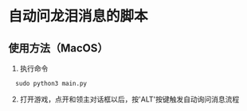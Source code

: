 # 自动问龙泪消息的脚本
## 使用方法（MacOS）
1. 执行命令
  ```
    sudo python3 main.py
  ```
2. 打开游戏，点开和领主对话框以后，按'ALT'按键触发自动询问消息流程